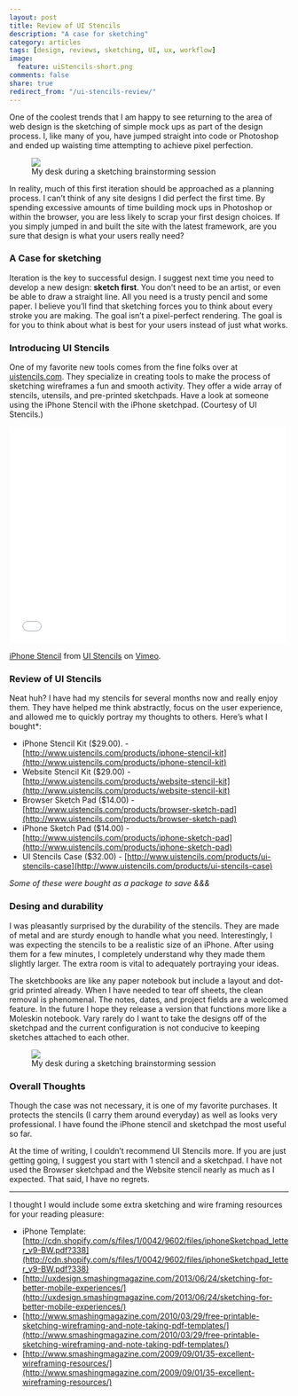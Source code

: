 ```yaml
---
layout: post
title: Review of UI Stencils
description: "A case for sketching"
category: articles
tags: [design, reviews, sketching, UI, ux, workflow]
image:
  feature: uiStencils-short.png
comments: false
share: true
redirect_from: "/ui-stencils-review/"
---
```


One of the coolest trends that I am happy to see returning to the area of web design is the sketching of simple mock ups as part of the design process. I, like many of you, have jumped straight into code or Photoshop and ended up waisting time attempting to achieve pixel perfection.  

<figure>
	<a href="{{ site.url }}/images/uiStencils-myDesk.jpg"><img src="{{ site.url }}/images/uiStencils-myDesk.jpg"></a>
	<figcaption>My desk during a sketching brainstorming session</figcaption>
</figure>

In reality, much of this first iteration should be approached as a planning process. I can’t think of any site designs I did perfect the first time. By spending excessive amounts of time building mock ups in Photoshop or within the browser, you are less likely to scrap your first design choices. If you simply jumped in and built the site with the latest framework, are you sure that design is what your users really need?  

### A Case for sketching

Iteration is the key to successful design. I suggest next time you need to develop a new design: **sketch first**. You don’t need to be an artist, or even be able to draw a straight line. All you need is a trusty pencil and some paper. I believe you’ll find that sketching forces you to think about every stroke you are making. The goal isn’t a pixel-perfect rendering. The goal is for you to think about what is best for your users instead of just what works.

### Introducing UI Stencils

One of my favorite new tools comes from the fine folks over at [uistencils.com](http://www.uistencils.com/). They specialize in creating tools to make the process of sketching wireframes a fun and smooth activity. They offer a wide array of stencils, utensils, and pre-printed sketchpads. Have a look at someone using the iPhone Stencil with the iPhone sketchpad. (Courtesy of UI Stencils.)

<iframe src="//player.vimeo.com/video/52961899?title=0&amp;byline=0&amp;portrait=0" width="500" height="391" frameborder="0" webkitallowfullscreen mozallowfullscreen allowfullscreen></iframe> <p><a href="http://vimeo.com/52961899">iPhone Stencil</a> from <a href="http://vimeo.com/uistencils">UI Stencils</a> on <a href="https://vimeo.com">Vimeo</a>.</p>  

### Review of UI Stencils

Neat huh? I have had my stencils for several months now and really enjoy them. They have helped me think abstractly, focus on the user experience, and allowed me to quickly portray my thoughts to others. Here’s what I bought*:

* iPhone Stencil Kit ($29.00). - [http://www.uistencils.com/products/iphone-stencil-kit](http://www.uistencils.com/products/iphone-stencil-kit)
* Website Stencil Kit ($29.00) - [http://www.uistencils.com/products/website-stencil-kit](http://www.uistencils.com/products/website-stencil-kit)
* Browser Sketch Pad ($14.00) - [http://www.uistencils.com/products/browser-sketch-pad](http://www.uistencils.com/products/browser-sketch-pad)
* iPhone Sketch Pad ($14.00) - [http://www.uistencils.com/products/iphone-sketch-pad](http://www.uistencils.com/products/iphone-sketch-pad)
* UI Stencils Case ($32.00) - [http://www.uistencils.com/products/ui-stencils-case](http://www.uistencils.com/products/ui-stencils-case)

*Some of these were bought as a package to save &&&*

### Desing and durability

I was pleasantly surprised by the durability of the stencils. They are made of metal and are sturdy enough to handle what you need. Interestingly, I was expecting the stencils to be a realistic size of an iPhone. After using them for a few minutes, I completely understand why they made them slightly larger. The extra room is vital to adequately portraying your ideas.

The sketchbooks are like any paper notebook but include a layout and dot-grid printed already. When I have needed to tear off sheets, the clean removal is phenomenal. The notes, dates, and project fields are a welcomed feature. In the future I hope they release a version that functions more like a Moleskin notebook. Vary rarely do I want to take the designs off of the sketchpad and the current configuration is not conducive to keeping sketches attached to each other.

<figure>
	<a href="{{ site.url }}/images/uiStencils-inUse.jpg"><img src="{{ site.url }}/images/uiStencils-inUse.jpg"></a>
	<figcaption>My desk during a sketching brainstorming session</figcaption>
</figure>

### Overall Thoughts

Though the case was not necessary, it is one of my favorite purchases. It protects the stencils (I carry them around everyday) as well as looks very professional. I have found the iPhone stencil and sketchpad the most useful so far.

At the time of writing, I couldn’t recommend UI Stencils more. If you are just getting going, I suggest you start with 1 stencil and a sketchpad. I have not used the Browser sketchpad and the Website stencil nearly as much as I expected. That said, I have no regrets.

<hr>

I thought I would include some extra sketching and wire framing resources for your reading pleasure:

* iPhone Template: [http://cdn.shopify.com/s/files/1/0042/9602/files/iphoneSketchpad_letter_v9-BW.pdf?338](http://cdn.shopify.com/s/files/1/0042/9602/files/iphoneSketchpad_letter_v9-BW.pdf?338)
* [http://uxdesign.smashingmagazine.com/2013/06/24/sketching-for-better-mobile-experiences/](http://uxdesign.smashingmagazine.com/2013/06/24/sketching-for-better-mobile-experiences/)
* [http://www.smashingmagazine.com/2010/03/29/free-printable-sketching-wireframing-and-note-taking-pdf-templates/](http://www.smashingmagazine.com/2010/03/29/free-printable-sketching-wireframing-and-note-taking-pdf-templates/)
* [http://www.smashingmagazine.com/2009/09/01/35-excellent-wireframing-resources/](http://www.smashingmagazine.com/2009/09/01/35-excellent-wireframing-resources/)